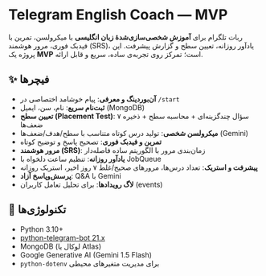 # Telegram English Coach — MVP

ربات تلگرام برای **آموزش شخصی‌سازی‌شدهٔ زبان انگلیسی** با میکرولسن، تمرین با فیدبک فوری، مرور هوشمند (SRS)، یادآور روزانه، تعیین سطح و گزارش پیشرفت. این پروژه یک **MVP** است؛ تمرکز روی تجربه‌ی ساده، سریع و قابل ارائه.

## ✨ فیچرها
- **آن‌بوردینگ و معرفی**: پیام خوشامد اختصاصی در `/start`
- **ثبت‌نام سریع**: نام، سن، ایمیل (MongoDB)
- **تعیین سطح (Placement Test)**: ۷ سؤال چندگزینه‌ای + محاسبه سطح + ذخیره ضعف‌ها
- **میکرولسن شخصی**: تولید درس کوتاه متناسب با سطح/هدف/ضعف‌ها (Gemini)
- **تمرین و فیدبک فوری**: تصحیح پاسخ و توضیح کوتاه
- **مرور هوشمند (SRS)**: زمان‌بندی مرور با الگوریتم ساده فاصله‌دار
- **یادآور روزانه**: تنظیم ساعت دلخواه با JobQueue
- **پیشرفت و استریک**: تعداد درس‌ها، مرورهای صحیح/غلط ۷ روز اخیر، استریک روزانه
- **پرسش‌وپاسخ آزاد**: Q&A با Gemini
- **لاگ رویدادها**: برای تحلیل تعامل کاربران (events)

## 🧰 تکنولوژی‌ها
- Python 3.10+
- [python-telegram-bot 21.x](https://docs.python-telegram-bot.org/)
- MongoDB (لوکال یا Atlas)
- Google Generative AI (Gemini 1.5 Flash)
- `python-dotenv` برای مدیریت متغیرهای محیطی



